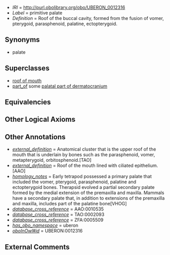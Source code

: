  * *IRI* = http://purl.obolibrary.org/obo/UBERON_0012316
 * *Label* = primitive palate
 * *Definition* = Roof of the buccal cavity, formed from the fusion of vomer, pterygoid, parasphenoid, palatine, ectopterygoid.

## Synonyms

 * palate

## Superclasses

 * [roof of mouth](../../UBERON/75/UBERON_0007375.md)
 * [part_of](../../BFO/50/BFO_0000050.md) some [palatal part of dermatocranium](../../UBERON/72/UBERON_0012072.md)

## Equivalencies


## Other Logical Axioms


## Other Annotations

 * *[external_definition](../../UBPROP/01/UBPROP_0000001.md)* = Anatomical cluster that is the upper roof of the mouth that is underlain by bones such as the parasphenoid, vomer, metapterygoid, orbitosphenoid.[TAO]
 * *[external_definition](../../UBPROP/01/UBPROP_0000001.md)* = Roof of the mouth lined with ciliated epithelium.[AAO]
 * *[homology_notes](../../UBPROP/03/UBPROP_0000003.md)* = Early tetrapod possessed a primary palate that included the vomer, pterygoid, parasphenoid, palatine and ectopterygoid bones. Therapsid evolved a partial secondary palate formed by the medial extension of the premaxilla and maxilla. Mammals have a secondary palate that, in addition to extensions of the premaxilla and maxilla, includes part of the palatine bone[VHOG]
 * *[database_cross_reference](../../ef/oboInOwl#hasDbXref.md)* = AAO:0010535
 * *[database_cross_reference](../../ef/oboInOwl#hasDbXref.md)* = TAO:0002093
 * *[database_cross_reference](../../ef/oboInOwl#hasDbXref.md)* = ZFA:0005509
 * *[has_obo_namespace](../../ce/oboInOwl#hasOBONamespace.md)* = uberon
 * *[oboInOwl#id](../../id/oboInOwl#id.md)* = UBERON:0012316

## External Comments

